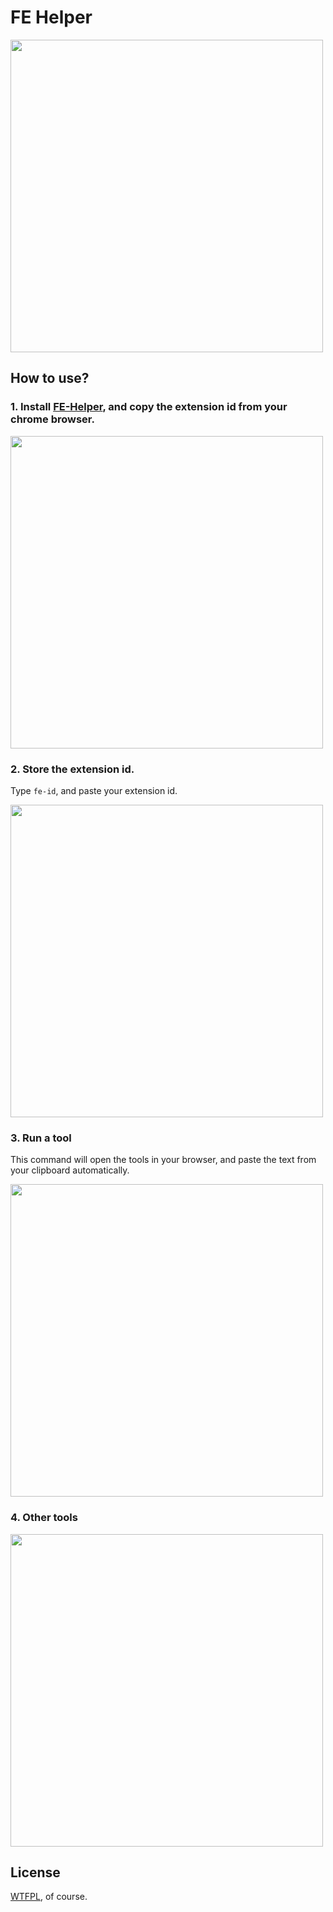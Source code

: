 # FE Helper

<image width="500" src="example.gif">

## How to use?

### 1. Install [FE-Helper](https://github.com/zxlie/FeHelper), and copy the extension id from your chrome browser.

<image width="500" src="./images/Xnip2021-03-05_21-32-29.jpg">

### 2. Store the extension id.

Type `fe-id`, and paste your extension id.

<image width="500" src="./images/Xnip2021-03-05_21-34-07.jpg">

### 3. Run a tool

This command will open the tools in your browser, and paste the text from your clipboard automatically.

<image width="500" src="./images/Xnip2021-03-05_21-34-57.jpg">

### 4. Other tools

<image width="500" src="./images/Xnip2021-03-05_21-36-14.jpg">

##  License
[WTFPL](http://www.wtfpl.net/about/), of course.
